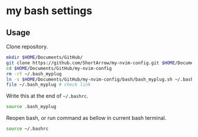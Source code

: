 # my bash settings

## Usage

Clone repository.

```bash
mkdir $HOME/Documents/GitHub/
git clone https://github.com/ShortArrow/my-nvim-config.git $HOME/Documents/GitHub/my-nvim-config
cd $HOME/Documents/GitHub/my-nvim-config
rm -rf ~/.bash_myplug
ln -s $HOME/Documents/GitHub/my-nvim-config/bash/bash_myplug.sh ~/.bash_myplug # caution! Don't needs slash at last.
file ~/.bash_myplug # check link
```

Write this at the end of `~/.bashrc`.

```bash
source .bash_myplug
```

Reopen bash, or run command as bellow in current bash terminal.

```bash
source ~/.bashrc
```


